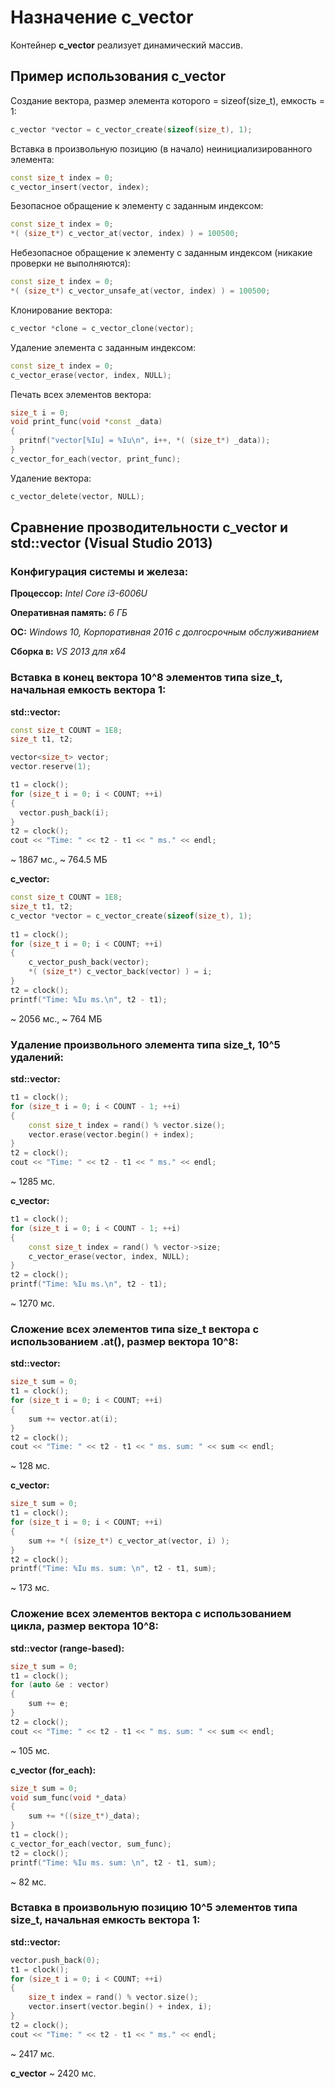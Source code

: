# Назначение c_vector

Контейнер **c_vector** реализует динамический массив.

## Пример использования c_vector

Создание вектора, размер элемента которого = sizeof(size_t), емкость = 1:

```c++
c_vector *vector = c_vector_create(sizeof(size_t), 1);
```

Вставка в произвольную позицию (в начало) неинициализированного элемента:

```c++
const size_t index = 0;
c_vector_insert(vector, index);
```

Безопасное обращение к элементу с заданным индексом:

```c++
const size_t index = 0;
*( (size_t*) c_vector_at(vector, index) ) = 100500;
```

Небезопасное обращение к элементу с заданным индексом (никакие проверки не выполняются):

```c++
const size_t index = 0;
*( (size_t*) c_vector_unsafe_at(vector, index) ) = 100500;
```

Клонирование вектора:

```c++
c_vector *clone = c_vector_clone(vector);
```
Удаление элемента с заданным индексом:

```c++
const size_t index = 0;
c_vector_erase(vector, index, NULL);
```

Печать всех элементов вектора:

```c++
size_t i = 0;
void print_func(void *const _data)
{
  pritnf("vector[%Iu] = %Iu\n", i++, *( (size_t*) _data));
}
c_vector_for_each(vector, print_func);
```

Удаление вектора:

```c++
c_vector_delete(vector, NULL);
```

## Сравнение прозводительности **c_vector** и **std::vector** (**Visual Studio 2013**)

### Конфигурация системы и железа:

**Процессор:** *Intel Core i3-6006U*

**Оперативная память:** *6 ГБ*

**ОС:** *Windows 10, Корпоративная 2016 с долгосрочным обслуживанием*

**Сборка в:** *VS 2013 для x64* 

### Вставка в конец вектора 10^8 элементов типа size_t, начальная емкость вектора 1:

**std::vector:** 

```c++
const size_t COUNT = 1E8;
size_t t1, t2;

vector<size_t> vector;
vector.reserve(1);

t1 = clock();
for (size_t i = 0; i < COUNT; ++i)
{
  vector.push_back(i);
}
t2 = clock();
cout << "Time: " << t2 - t1 << " ms." << endl;
```

~ 1867 мс., ~ 764.5 МБ

**c_vector:**

```c++
const size_t COUNT = 1E8;
size_t t1, t2;
c_vector *vector = c_vector_create(sizeof(size_t), 1);
	
t1 = clock();
for (size_t i = 0; i < COUNT; ++i)
{
	c_vector_push_back(vector);
	*( (size_t*) c_vector_back(vector) ) = i;
}
t2 = clock();
printf("Time: %Iu ms.\n", t2 - t1);
```

~ 2056 мс., ~ 764 МБ

### Удаление произвольного элемента типа size_t, 10^5 удалений:

**std::vector:**

```c++
t1 = clock();
for (size_t i = 0; i < COUNT - 1; ++i)
{
	const size_t index = rand() % vector.size();
	vector.erase(vector.begin() + index);
}
t2 = clock();
cout << "Time: " << t2 - t1 << " ms." << endl;
```

~ 1285 мс.

**c_vector:** 

```c++
t1 = clock();
for (size_t i = 0; i < COUNT - 1; ++i)
{
	const size_t index = rand() % vector->size;
	c_vector_erase(vector, index, NULL);
}
t2 = clock();
printf("Time: %Iu ms.\n", t2 - t1);
```

~ 1270 мс.

### Сложение всех элементов типа size_t вектора с использованием .at(), размер вектора 10^8:

**std::vector:** 

```c++
size_t sum = 0;
t1 = clock();
for (size_t i = 0; i < COUNT; ++i)
{
	sum += vector.at(i);
}
t2 = clock();
cout << "Time: " << t2 - t1 << " ms. sum: " << sum << endl;
```

~ 128 мс.

**c_vector:**

```c++
size_t sum = 0;
t1 = clock();
for (size_t i = 0; i < COUNT; ++i)
{
	sum += *( (size_t*) c_vector_at(vector, i) );
}
t2 = clock();
printf("Time: %Iu ms. sum: \n", t2 - t1, sum);
```

~ 173 мс.

### Сложение всех элементов вектора с использованием цикла, размер вектора 10^8:

**std::vector (range-based):**

```c++
size_t sum = 0;
t1 = clock();
for (auto &e : vector)
{
	sum += e;
}
t2 = clock();
cout << "Time: " << t2 - t1 << " ms. sum: " << sum << endl;
``` 

~ 105 мс.

**c_vector (for_each):**

```c++
size_t sum = 0;
void sum_func(void *_data)
{
	sum += *((size_t*)_data);
}
t1 = clock();
c_vector_for_each(vector, sum_func);
t2 = clock();
printf("Time: %Iu ms. sum: \n", t2 - t1, sum);
```

~ 82 мс.

### Вставка в произвольную позицию 10^5 элементов типа size_t, начальная емкость вектора 1:
**std::vector:**

```c++
vector.push_back(0);
t1 = clock();
for (size_t i = 0; i < COUNT; ++i)
{
	size_t index = rand() % vector.size();
	vector.insert(vector.begin() + index, i);
}
t2 = clock();
cout << "Time: " << t2 - t1 << " ms." << endl;
```

~ 2417 мс.

**c_vector** ~ 2420 мс.
